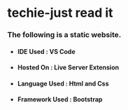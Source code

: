 <h1> techie-just read it</h1>
<h3> The following is a static website.</h3>
<ul>
  <li><h4>IDE Used : VS Code</h4></li>
  <li><h4>Hosted On : Live Server Extension</h4></li>
  <li><h4>Language Used : Html and Css</h4></li>
  <li><h4>Framework Used : Bootstrap</h4></li>
  </ul>

